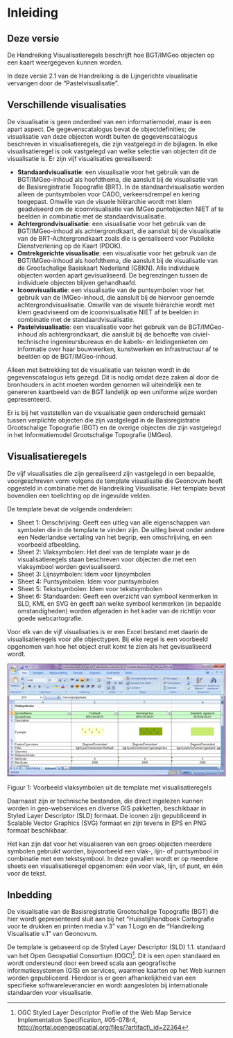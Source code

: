 # Inleiding

## Deze versie

De Handreiking Visualisatieregels beschrijft hoe BGT/IMGeo objecten op een kaart
weergegeven kunnen worden.

In deze versie 2.1 van de Handreiking is de Lijngerichte visualisatie vervangen
door de “Pastelvisualisatie”.

## Verschillende visualisaties

De visualisatie is geen onderdeel van een informatiemodel, maar is een apart
aspect. De gegevenscatalogus bevat de objectdefinities; de visualisatie van deze
objecten wordt buiten de gegevenscatalogus beschreven in visualisatieregels, die
zijn vastgelegd in de bijlagen. In elke visualisatieregel is ook vastgelegd van
welke selectie van objecten dit de visualisatie is. Er zijn vijf visualisaties
gerealiseerd:

-   **Standaardvisualisatie**: een visualisatie voor het gebruik van de
    BGT/IMGeo-inhoud als hoofdthema, die aansluit bij de visualisatie van de
    Basisregistratie Topografie (BRT). In de standaardvisualisatie worden alleen
    de puntsymbolen voor CADO, verkeersdrempel en kering toegepast. Omwille van
    de visuele hiërarchie wordt met klem geadviseerd om de icoonvisualisatie van
    IMGeo puntobjecten NIET af te beelden in combinatie met de
    standaardvisualisatie.
-   **Achtergrondvisualisatie**: een visualisatie voor het gebruik van de
    BGT/IMGeo-inhoud als achtergrondkaart, die aansluit bij de visualisatie van
    de BRT-Achtergrondkaart zoals die is gerealiseerd voor Publieke
    Dienstverlening op de Kaart (PDOK).
-   **Omtrekgerichte visualisatie**: een visualisatie voor het gebruik van de
    BGT/IMGeo-inhoud als hoofdthema, die aansluit bij de visualisatie van de
    Grootschalige Basiskaart Nederland (GBKN). Alle individuele objecten worden
    apart gevisualiseerd. De begrenzingen tussen de individuele objecten blijven
    gehandhaafd.
-   **Icoonvisualisatie**: een visualisatie van de puntsymbolen voor het gebruik
    van de IMGeo-inhoud, die aansluit bij de hiervoor genoemde
    achtergrondvisualisatie. Omwille van de visuele hiërarchie wordt met klem
    geadviseerd om de icoonvisualisatie NIET af te beelden in combinatie met de
    standaardvisualisatie.
-   **Pastelvisualisatie**: een visualisatie voor het gebruik van de
    BGT/IMGeo-inhoud als achtergrondkaart, die aansluit bij de behoefte van
    civiel-technische ingenieursbureaus en de kabels- en leidingenketen om
    informatie over haar bouwwerken, kunstwerken en infrastructuur af te beelden op de BGT/IMGeo-inhoud.

Alleen met betrekking tot de visualisatie van teksten wordt in de
gegevenscatalogus iets gezegd. Dit is nodig omdat deze zaken al door de
bronhouders in acht moeten worden genomen wil uiteindelijk een te genereren
kaartbeeld van de BGT landelijk op een uniforme wijze worden gepresenteerd.

Er is bij het vaststellen van de visualisatie geen onderscheid gemaakt tussen
verplichte objecten die zijn vastgelegd in de Basisregistratie Grootschalige
Topografie (BGT) en de overige objecten die zijn vastgelegd in het
Informatiemodel Grootschalige Topografie (IMGeo).

## Visualisatieregels
De vijf visualisaties die zijn gerealiseerd zijn vastgelegd in een bepaalde,
voorgeschreven vorm volgens de template visualisatie die Geonovum heeft
opgesteld in combinatie met de Handreiking Visualisatie. Het template bevat
bovendien een toelichting op de ingevulde velden.

De template bevat de volgende onderdelen:

-   Sheet 1: Omschrijving: Geeft een uitleg van alle eigenschappen van symbolen
    die in de template te vinden zijn. De uitleg bevat onder andere een
    Nederlandse vertaling van het begrip, een omschrijving, en een voorbeeld
    afbeelding.
-   Sheet 2: Vlaksymbolen: Het deel van de template waar je de
    visualisatieregels staan beschreven voor objecten die met een vlaksymbool
    worden gevisualiseerd.
-   Sheet 3: Lijnsymbolen: Idem voor lijnsymbolen
-   Sheet 4: Puntsymbolen: Idem voor puntsymbolen
-   Sheet 5: Tekstsymbolen: Idem voor tekstsymbolen
-   Sheet 6: Standaarden: Geeft een overzicht van symbool kenmerken in SLD, KML
    en SVG èn geeft aan welke symbool kenmerken (in bepaalde omstandigheden)
    worden afgeraden in het kader van de richtlijn voor goede webcartografie.

Voor elk van de vijf visualisaties is er een Excel bestand met daarin de
visualisatieregels voor alle objecttypen. Bij elke regel is een voorbeeld
opgenomen van hoe het object eruit komt te zien als het gevisualiseerd wordt.

![](media/fig-voorbeeld-vlaksymbolen-uit-de-template-met-visualisatieregels.png)

Figuur 1: Voorbeeld vlaksymbolen uit de template met visualisatieregels

Daarnaast zijn er technische bestanden, die direct ingelezen kunnen worden in
geo-webservices en diverse GIS pakketten, beschikbaar in Styled Layer Descriptor
(SLD) formaat. De iconen zijn gepubliceerd in Scalable Vector Graphics (SVG)
formaat en zijn tevens in EPS en PNG formaat beschikbaar.

Het kan zijn dat voor het visualiseren van een groep objecten meerdere symbolen
gebruikt worden, bijvoorbeeld een vlak-, lijn- of puntsymbool in combinatie met
een tekstsymbool. In deze gevallen wordt er op meerdere sheets een
visualisatieregel opgenomen: één voor vlak, lijn, of punt, en één voor de tekst.

## Inbedding
De visualisatie van de Basisregistratie Grootschalige Topografie (BGT) die hier 
wordt gepresenteerd sluit aan bij het “Huisstijlhandboek Cartografie voor te
drukken en printen media v.3” van 1 Logo en de “Handreiking Visualisatie v.1”
van Geonovum.

De template is gebaseerd op de Styled Layer Descriptor (SLD) 1.1. standaard van
het Open Geospatial Consortium (OGC)[^1]. Dit is een open standaard en wordt
ondersteund door een breed scala aan geografische informatiesystemen (GIS) en
services, waarmee kaarten op het Web kunnen worden gepubliceerd. Hierdoor is er
geen afhankelijkheid van een specifieke softwareleverancier en wordt aangesloten
bij internationale standaarden voor visualisatie.

[^1]: OGC Styled Layer Descriptor Profile of the Web Map Service Implementation
Specification, \#05-078r4,
http://portal.opengeospatial.org/files/?artifact\_id=22364
